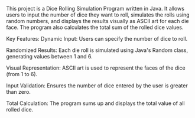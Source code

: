 This project is a Dice Rolling Simulation Program written in Java. It allows users to input the number of dice they want to roll, simulates the rolls using random numbers, and displays the results visually as ASCII art for each die face. The program also calculates the total sum of the rolled dice values.

Key Features:
Dynamic Input: Users can specify the number of dice to roll.

Randomized Results: Each die roll is simulated using Java's Random class, generating values between 1 and 6.

Visual Representation: ASCII art is used to represent the faces of the dice (from 1 to 6).

Input Validation: Ensures the number of dice entered by the user is greater than zero.

Total Calculation: The program sums up and displays the total value of all rolled dice.
